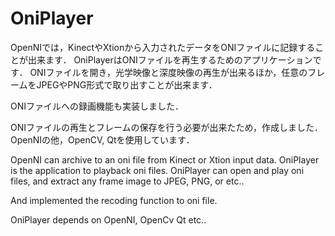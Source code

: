 OniPlayer
=========
OpenNIでは，KinectやXtionから入力されたデータをONIファイルに記録することが出来ます．
OniPlayerはONIファイルを再生するためのアプリケーションです．
ONIファイルを開き，光学映像と深度映像の再生が出来るほか，任意のフレームをJPEGやPNG形式で取り出すことが出来ます．

ONIファイルへの録画機能も実装しました．

ONIファイルの再生とフレームの保存を行う必要が出来たため，作成しました．
OpenNIの他，OpenCV, Qtを使用しています．


OpenNI can archive to an oni file from Kinect or Xtion input data.
OniPlayer is the application to playback oni files.
OniPlayer can open and play oni files, and extract any frame image to JPEG, PNG, or etc..

And implemented the recoding function to oni file.

OniPlayer depends on OpenNI, OpenCv Qt etc..
